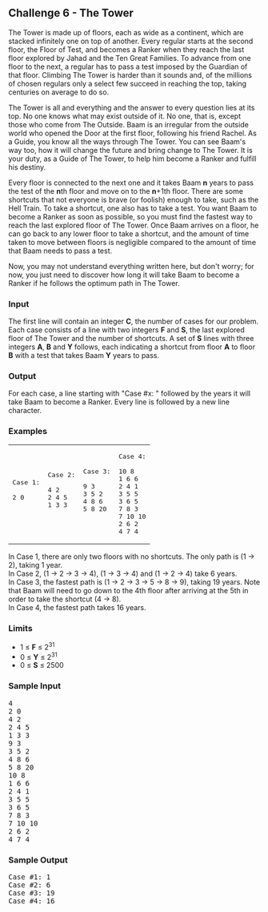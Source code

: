 ## **Challenge 6** - The Tower

The Tower is made up of floors, each as wide as a continent, which are stacked infinitely one on top of another. Every regular starts at the second floor, the Floor of Test, and becomes a Ranker when they reach the last floor explored by Jahad and the Ten Great Families. To advance from one floor to the next, a regular has to pass a test imposed by the Guardian of that floor. Climbing The Tower is harder than it sounds and, of the millions of chosen regulars only a select few succeed in reaching the top, taking centuries on average to do so.

The Tower is all and everything and the answer to every question lies at its top. No one knows what may exist outside of it. No one, that is, except those who come from The Outside. Baam is an irregular from the outside world who opened the Door at the first floor, following his friend Rachel. As a Guide, you know all the ways through The Tower. You can see Baam's way too, how it will change the future and bring change to The Tower. It is your duty, as a Guide of The Tower, to help him become a Ranker and fulfill his destiny.

Every floor is connected to the next one and it takes Baam **n** years to pass the test of the **n**th floor and move on to the **n**+1th floor. There are some shortcuts that not everyone is brave (or foolish) enough to take, such as the Hell Train. To take a shortcut, one also has to take a test. You want Baam to become a Ranker as soon as possible, so you must find the fastest way to reach the last explored floor of The Tower. Once Baam arrives on a floor, he can go back to any lower floor to take a shortcut, and the amount of time taken to move between floors is negligible compared to the amount of time that Baam needs to pass a test.

Now, you may not understand everything written here, but don't worry; for now, you just need to discover how long it will take Baam to become a Ranker if he follows the optimum path in The Tower.

### Input

The first line will contain an integer **C**, the number of cases for our problem.  
Each case consists of a line with two integers **F** and **S**, the last explored floor of The Tower and the number of shortcuts. A set of **S** lines with three integers **A**, **B** and **Y** follows, each indicating a shortcut from floor **A** to floor **B** with a test that takes Baam **Y** years to pass.  

### Output

For each case, a line starting with "Case #x: " followed by the years it will take Baam to become a Ranker. Every line is followed by a new line character.

### Examples

<table style="width:100%">

<tbody>

<tr>

<td>

<pre>
Case 1:

2 0

</pre>

</td>

<td>

<pre>
Case 2:

4 2
2 4 5
1 3 3

</pre>

</td>

<td>

<pre>
Case 3:

9 3
3 5 2
4 8 6
5 8 20

</pre>

</td>

<td>

<pre>
Case 4:

10 8
1 6 6
2 4 1
3 5 5
3 6 5
7 8 3
7 10 10
2 6 2
4 7 4
</pre>

</td>

</tr>

</tbody>

</table>

In Case 1, there are only two floors with no shortcuts. The only path is (1 → 2), taking 1 year.  
In Case 2, (1 → 2 → 3 → 4), (1 → 3 → 4) and (1 → 2 → 4) take 6 years.  
In Case 3, the fastest path is (1 → 2 → 3 → 5 → 8 → 9), taking 19 years. Note that Baam will need to go down to the 4th floor after arriving at the 5th in order to take the shortcut (4 → 8).  
In Case 4, the fastest path takes 16 years.

### Limits

*   1 ≤ **F** ≤ 2<sup>31</sup>
*   0 ≤ **Y** ≤ 2<sup>31</sup>
*   0 ≤ **S** ≤ 2500

### Sample Input

<pre>
4
2 0
4 2
2 4 5
1 3 3
9 3
3 5 2
4 8 6
5 8 20
10 8
1 6 6
2 4 1
3 5 5
3 6 5
7 8 3
7 10 10
2 6 2
4 7 4
</pre>

### Sample Output

<pre>
Case #1: 1
Case #2: 6
Case #3: 19
Case #4: 16
</pre>